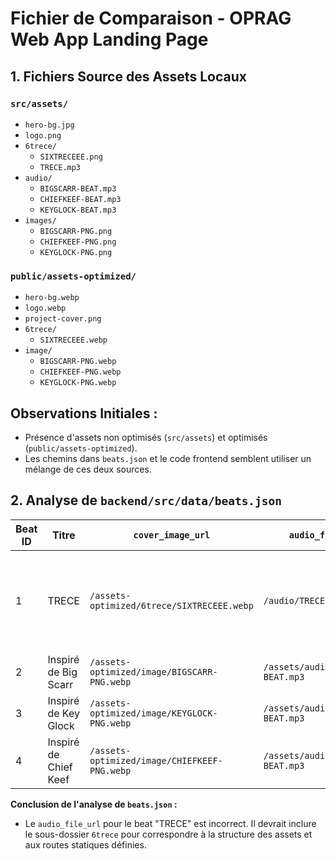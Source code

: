 # Fichier de Comparaison - OPRAG Web App Landing Page

## 1. Fichiers Source des Assets Locaux

### `src/assets/`
- `hero-bg.jpg`
- `logo.png`
- `6trece/`
  - `SIXTRECEEE.png`
  - `TRECE.mp3`
- `audio/`
  - `BIGSCARR-BEAT.mp3`
  - `CHIEFKEEF-BEAT.mp3`
  - `KEYGLOCK-BEAT.mp3`
- `images/`
  - `BIGSCARR-PNG.png`
  - `CHIEFKEEF-PNG.png`
  - `KEYGLOCK-PNG.png`

### `public/assets-optimized/`
- `hero-bg.webp`
- `logo.webp`
- `project-cover.png`
- `6trece/`
  - `SIXTRECEEE.webp`
- `image/`
  - `BIGSCARR-PNG.webp`
  - `CHIEFKEEF-PNG.webp`
  - `KEYGLOCK-PNG.webp`

## Observations Initiales :
- Présence d'assets non optimisés (`src/assets`) et optimisés (`public/assets-optimized`).
- Les chemins dans `beats.json` et le code frontend semblent utiliser un mélange de ces deux sources.

## 2. Analyse de `backend/src/data/beats.json`

| Beat ID | Titre                 | `cover_image_url`                               | `audio_file_url`                                | Cohérence `cover_image_url` (avec `public/assets-optimized`) | Cohérence `audio_file_url` (avec `src/assets`) |
|---------|-----------------------|-------------------------------------------------|-------------------------------------------------|--------------------------------------------------------------|------------------------------------------------|
| 1       | TRECE                 | `/assets-optimized/6trece/SIXTRECEEE.webp`      | `/audio/TRECE.mp3`                              | **OK** (`public/assets-optimized/6trece/SIXTRECEEE.webp`)    | **INCOHÉRENT** (Fichier source est `src/assets/6trece/TRECE.mp3`. L'URL devrait être `/audio/6trece/TRECE.mp3` pour correspondre à la structure du dossier et aux routes statiques.) |
| 2       | Inspiré de Big Scarr  | `/assets-optimized/image/BIGSCARR-PNG.webp`     | `/assets/audio/BIGSCARR-BEAT.mp3`               | **OK** (`public/assets-optimized/image/BIGSCARR-PNG.webp`)   | **OK** (`src/assets/audio/BIGSCARR-BEAT.mp3`)  |
| 3       | Inspiré de Key Glock  | `/assets-optimized/image/KEYGLOCK-PNG.webp`     | `/assets/audio/KEYGLOCK-BEAT.mp3`               | **OK** (`public/assets-optimized/image/KEYGLOCK-PNG.webp`)   | **OK** (`src/assets/audio/KEYGLOCK-BEAT.mp3`)  |
| 4       | Inspiré de Chief Keef | `/assets-optimized/image/CHIEFKEEF-PNG.webp`    | `/assets/audio/CHIEFKEEF-BEAT.mp3`              | **OK** (`public/assets-optimized/image/CHIEFKEEF-PNG.webp`)  | **OK** (`src/assets/audio/CHIEFKEEF-BEAT.mp3`) |

**Conclusion de l'analyse de `beats.json` :**
- Le `audio_file_url` pour le beat "TRECE" est incorrect. Il devrait inclure le sous-dossier `6trece` pour correspondre à la structure des assets et aux routes statiques définies.